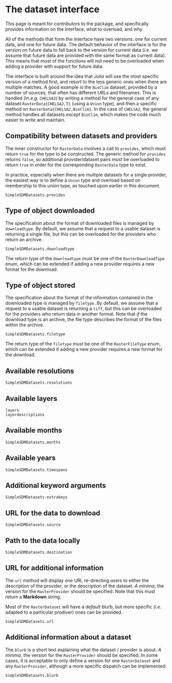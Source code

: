 # The dataset interface

This page is meant for *contributors* to the package, and specifically provides
information on the interface, what to overload, and why.

All of the methods that form the interface have two versions: one for current
data, and one for future data. The default behavior of the interface is for the
version on future data to fall back to the version for current data (*i.e.* we
assume that future data are provided with the same format as current data). This
means that most of the functions will not need to be overloaded when adding a
provider with support for future data.

The interface is built around the idea that *Julia* will use the most specific
version of a method first, and resort to the less generic ones when there are
multiple matches. A good example is the `BioClim` dataset, provided by a number
of sources, that often has different URLs and filenames. This is handled (in
*e.g.* `CHELSA2`) by writing a method for the general case of any dataset
`RasterData{CHELSA2,T}` (using a `Union` type), and then a specific method on
`RasterData{CHELSA2,BioClim}`. In the case of `CHELSA2`, the general method
handles all datasets *except* `BioClim`, which makes the code much easier to
write and maintain.

## Compatibility between datasets and providers

The inner constructor for `RasterData` involves a call to `provides`, which must
return `true` for the type to be constructed. The generic method for `provides`
returns `false`, so additional provider/dataset pairs *must* be overloaded to
return `true` in order for the corresponding `RasterData` type to exist.

In practice, especially when there are multiple datasets for a single provider,
the easiest way is to define a `Union` type and overload based on membership to
this union type, as touched upon earlier in this document.

```@docs
SimpleSDMDatasets.provides
```

## Type of object downloaded

The specification about the format of downloaded files is managed by
`downloadtype`. By default, we assume that a request to a usable dataset is
returning a single file, but this can be overloaded for the providers who return
an archive.

```@docs
SimpleSDMDatasets.downloadtype
```

The return type of the `downloadtype` must be one of the `RasterDownloadType`
enum, which can be extended if adding a new provider requires a new format for
the download.

## Type of object stored

The specification about the format of the information contained in the
downloaded type is managed by `filetype`. By default, we assume that a request
to a usable dataset is returning a `tiff`, but this can be overloaded for the
providers who return data in another format. Note that *if* the download type is
an archive, the file type describes the format of the files within the archive.

```@docs
SimpleSDMDatasets.filetype
```

The return type of the `filetype` must be one of the `RasterFileType`
enum, which can be extended if adding a new provider requires a new format for
the download.

## Available resolutions

```@docs
SimpleSDMDatasets.resolutions
```

## Available layers

```@docs
layers
layerdescriptions
```

## Available months

```@docs
SimpleSDMDatasets.months
```

## Available years

```@docs
SimpleSDMDatasets.timespans
```

## Additional keyword arguments

```@docs
SimpleSDMDatasets.extrakeys
```

## URL for the data to download

```@docs
SimpleSDMDatasets.source
```

## Path to the data locally

```@docs
SimpleSDMDatasets.destination
```

## URL for additional information

The `url` method will display one URL re-directing users to either the
description of the provider, or the description of the dataset. *A minima*, the
version for the `RasterProvider` should be specified. Note that this must return
a **Markdown** string.

Most of the `RasterDataset` will have a *default* blurb, but more specific
(*i.e.* adapted to a particular prodiver) ones can be provided.

```@docs
SimpleSDMDatasets.url
```

## Additional information about a dataset

The `blurb` is a short text explaining what the dataset / provider is about. *A
minima*, the version for the `RasterProvider` should be specified. In some
cases, it is acceptable to only define a version for one `RasterDataset` and any
`RasterProvider`, although a more specific dispatch can be implemented.

```@docs
SimpleSDMDatasets.blurb
```